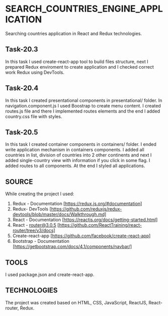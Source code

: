 # SEARCH_COUNTRIES_ENGINE_APPLICATION

Searching countries application in React and Redux technologies.

## Task-20.3

In this task I used create-react-app tool to build files structure, next I prepared Redux enviroment to create application and I checked correct work Redux using DevTools.

## Task-20.4

In this task I created presentational components in presentational/ folder. In navigation.component.js I used Boostrap to create menu content. I created routes.js file and there I implemented routes elements and the end I added country.css file with styles.

## Task-20.5

In this task I created container components in containers/ folder. I ended write application mechanism in containers components. I added all countries in list, division of countries into 2 other continents and next I added single-country view with information if you click in some flag. I added routes to all components. At the end I styled all applications.

## SOURCE 
While creating the project I used: 
1. Redux - Documentation [https://redux.js.org/#documentation]
2. Redux- DevTools [https://github.com/reduxjs/redux-devtools/blob/master/docs/Walkthrough.md]
3. React - Documentation [https://reactjs.org/docs/getting-started.html]
4. React - router@3.0.5 [https://github.com/ReactTraining/react-router/tree/v3/docs]
5. Create-react-app [https://github.com/facebook/create-react-app]
6. Bootstrap - Documentation [https://getbootstrap.com/docs/4.1/components/navbar/]

## TOOLS 
I used package.json and create-react-app.

## TECHNOLOGIES 
The project was created based on HTML, CSS, JavaScript, ReactJS, React-router, Redux.
